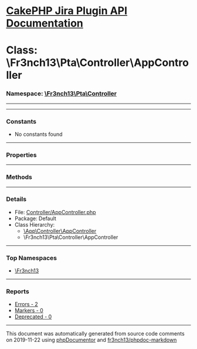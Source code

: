 # [CakePHP Jira Plugin API Documentation](../home.md)

# Class: \Fr3nch13\Pta\Controller\AppController
### Namespace: [\Fr3nch13\Pta\Controller](../namespaces/Fr3nch13.Pta.Controller.md)
---
---
### Constants
* No constants found
---
### Properties
---
### Methods
---
### Details
* File: [Controller/AppController.php](../files/Controller.AppController.md)
* Package: Default
* Class Hierarchy: 
  * [\App\Controller\AppController]()
  * \Fr3nch13\Pta\Controller\AppController


---

### Top Namespaces

* [\Fr3nch13](../namespaces/Fr3nch13.html.md)

---

### Reports
* [Errors - 2](../reports/errors.md)
* [Markers - 0](../reports/markers.md)
* [Deprecated - 0](../reports/deprecated.md)

---

This document was automatically generated from source code comments on 2019-11-22 using [phpDocumentor](http://www.phpdoc.org/) and [fr3nch13/phpdoc-markdown](https://github.com/fr3nch13/phpdoc-markdown)
